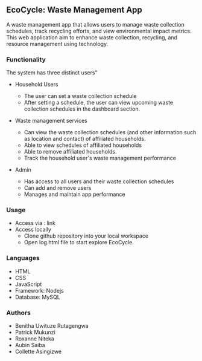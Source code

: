 ## EcoCycle: Waste Management App

A waste management app that allows users to manage waste collection schedules, track recycling efforts, and view environmental impact metrics. This web application aim to enhance waste collection, recycling, and resource management using technology.

### Functionality

The system has three distinct users"
- Household Users
    - The user can set a waste collection schedule
    - After setting a schedule, the user can view upcoming waste collection schedules in the        dashboard section.

- Waste management services
    - Can view the waste collection schedules (and other information such as location and contact) of affiliated households.
    - Able to view schedules of affiliated households
    - Able to remove affiliated households.
    - Track the household user's waste management performance
- Admin
    - Has access to all users and their waste collection schedules
    - Can add and remove users
    - Manages and maintain app performance

### Usage
- Access via : link
- Access locally
    - Clone github repository into your local workspace
    - Open log.html file to start explore EcoCycle.

### Languages

- HTML
- CSS
- JavaScript
- Framework: Nodejs
- Database: MySQL

### Authors

- Benitha Uwituze Rutagengwa
- Patrick  Mukunzi
- Roxanne Niteka
- Aubin Saiba
- Collette Asingizwe


